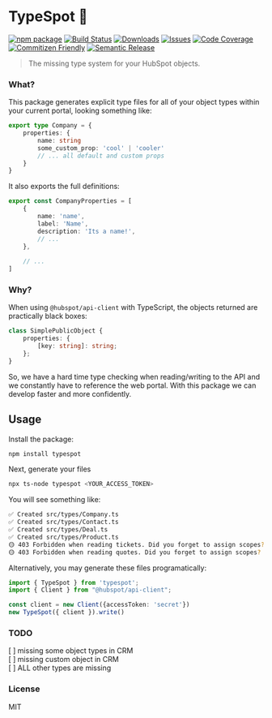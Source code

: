 # TypeSpot 💫

[![npm package][npm-img]][npm-url]
[![Build Status][build-img]][build-url]
[![Downloads][downloads-img]][downloads-url]
[![Issues][issues-img]][issues-url]
[![Code Coverage][codecov-img]][codecov-url]
[![Commitizen Friendly][commitizen-img]][commitizen-url]
[![Semantic Release][semantic-release-img]][semantic-release-url]

> The missing type system for your HubSpot objects.

### What?
This package generates explicit type files for all of your object types within your current portal, looking something like:

```ts
export type Company = {
    properties: {
        name: string
        some_custom_prop: 'cool' | 'cooler'
        // ... all default and custom props
    }
}
```

It also exports the full definitions:
```ts
export const CompanyProperties = [
    {
        name: 'name',
        label: 'Name',
        description: 'Its a name!',
        // ...
    },
    
    // ...
]
```

### Why?
When using `@hubspot/api-client` with TypeScript, the objects returned are practically black boxes:
```ts
class SimplePublicObject {
    properties: {
        [key: string]: string;
    };        
}
```

So, we have a hard time type checking when reading/writing to the API and we constantly have to reference the web portal. With this package we can develop faster and more confidently.

## Usage
Install the package:
```bash
npm install typespot
```

Next, generate your files
```bash
npx ts-node typespot <YOUR_ACCESS_TOKEN>
```

You will see something like:
```bash
✅ Created src/types/Company.ts
✅ Created src/types/Contact.ts
✅ Created src/types/Deal.ts
✅ Created src/types/Product.ts
🟡 403 Forbidden when reading tickets. Did you forget to assign scopes?
🟡 403 Forbidden when reading quotes. Did you forget to assign scopes?
```

Alternatively, you may generate these files programatically:
```ts
import { TypeSpot } from 'typespot';
import { Client } from "@hubspot/api-client";

const client = new Client({accessToken: 'secret'})
new TypeSpot({ client }).write()
```

### TODO
[ ] missing some object types in CRM  
[ ] missing custom object in CRM  
[ ] ALL other types are missing  
### License
MIT

[build-img]:https://github.com/invise/typespot/actions/workflows/release.yml/badge.svg
[build-url]:https://github.com/invise/typespot/actions/workflows/release.yml
[downloads-img]:https://img.shields.io/npm/dt/typespot
[downloads-url]:https://www.npmtrends.com/typespot
[npm-img]:https://img.shields.io/npm/v/typespot
[npm-url]:https://www.npmjs.com/package/typespot
[issues-img]:https://img.shields.io/github/issues/invise/typespot
[issues-url]:https://github.com/invise/typespot/issues
[codecov-img]:https://codecov.io/gh/invise/typespot/branch/main/graph/badge.svg
[codecov-url]:https://codecov.io/gh/invise/typespot
[semantic-release-img]:https://img.shields.io/badge/%20%20%F0%9F%93%A6%F0%9F%9A%80-semantic--release-e10079.svg
[semantic-release-url]:https://github.com/semantic-release/semantic-release
[commitizen-img]:https://img.shields.io/badge/commitizen-friendly-brightgreen.svg
[commitizen-url]:http://commitizen.github.io/cz-cli/

